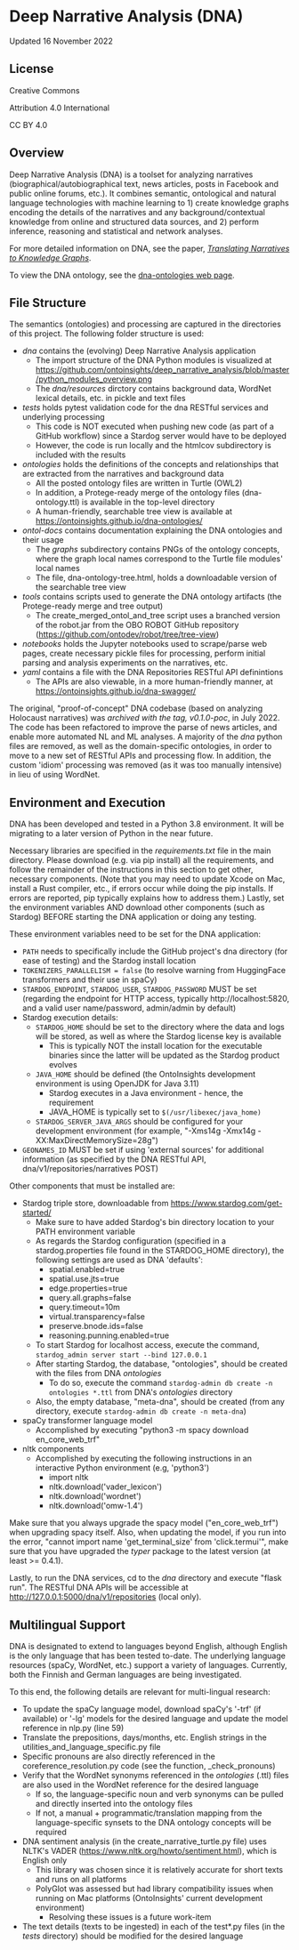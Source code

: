 # Deep Narrative Analysis (DNA)
Updated 16 November 2022

## License
Creative Commons 

Attribution 4.0 International 

CC BY 4.0

## Overview 

Deep Narrative Analysis (DNA) is a toolset for analyzing narratives (biographical/autobiographical text, news articles, posts in Facebook and public online forums, etc.). It combines semantic, ontological and natural language technologies with machine learning to 1) create knowledge graphs encoding the details of the narratives and any background/contextual knowledge from online and structured data sources, and 2) perform inference, reasoning and statistical and network analyses. 

For more detailed information on DNA, see the paper, [_Translating Narratives to Knowledge Graphs_](./Translating%20Narratives%20to%20Knowledge%20Graphs.pdf).

To view the DNA ontology, see the [dna-ontologies web page](https://ontoinsights.github.io/dna-ontologies/).

## File Structure

The semantics (ontologies) and processing are captured in the directories of this project. The following folder structure is used:

* _dna_ contains the (evolving) Deep Narrative Analysis application
  * The import structure of the DNA Python modules is visualized at https://github.com/ontoinsights/deep_narrative_analysis/blob/master/python_modules_overview.png
  * The _dna/resources_ dirctory contains background data, WordNet lexical details, etc. in pickle and text files
* _tests_ holds pytest validation code for the dna RESTful services and underlying processing
  * This code is NOT executed when pushing new code (as part of a GitHub workflow) since a Stardog server would have to be deployed 
  * However, the code is run locally and the htmlcov subdirectory is included with the results
* _ontologies_ holds the definitions of the concepts and relationships that are extracted from the narratives and background data
  * All the posted ontology files are written in Turtle (OWL2)
  * In addition, a Protege-ready merge of the ontology files (dna-ontology.ttl) is available in the top-level directory
  * A human-friendly, searchable tree view is available at https://ontoinsights.github.io/dna-ontologies/
* _ontol-docs_ contains documentation explaining the DNA ontologies and their usage
  * The _graphs_ subdirectory contains PNGs of the ontology concepts, where the graph local names correspond to the Turtle file modules' local names
  * The file, dna-ontology-tree.html, holds a downloadable version of the searchable tree view
* _tools_ contains scripts used to generate the DNA ontology artifacts (the Protege-ready merge and tree output)
  * The create_merged_ontol_and_tree script uses a branched version of the robot.jar from the OBO ROBOT GitHub repository (https://github.com/ontodev/robot/tree/tree-view)
* _notebooks_ holds the Jupyter notebooks used to scrape/parse web pages, create necessary pickle files for processing, perform initial parsing and analysis experiments on the narratives, etc.
* _yaml_ contains a file with the DNA Repositories RESTful API definintions
  * The APIs are also viewable, in a more human-friendly manner, at https://ontoinsights.github.io/dna-swagger/

The original, "proof-of-concept" DNA codebase (based on analyzing Holocaust narratives) was _archived with the tag, v0.1.0-poc_, in July 2022. The code has been refactored to improve the parse of news articles, and enable more automated NL and ML analyses. A majority of the _dna_ python files are removed, as well as the domain-specific ontologies, in order to move to a new set of RESTful APIs and processing flow. In addition, the custom 'idiom' processing was removed (as it was too manually intensive) in lieu of using WordNet.

## Environment and Execution

DNA has been developed and tested in a Python 3.8 environment. It will be migrating to a later version of Python in the near future.

Necessary libraries are specified in the _requirements.txt_ file in the main directory. Please download (e.g. via pip install) all the requirements, and follow the remainder of the instructions in this section to get other, necessary components. (Note that you may need to update Xcode on Mac, install a Rust compiler, etc., if errors occur while doing the pip installs. If errors are reported, pip typically explains how to address them.) Lastly, set the environment variables AND download other components (such as Stardog) BEFORE starting the DNA application or doing any testing.

These environment variables need to be set for the DNA application:

* `PATH` needs to specifically include the GitHub project's dna directory (for ease of testing) and the Stardog install location
* `TOKENIZERS_PARALLELISM = false` (to resolve warning from HuggingFace transformers and their use in spaCy)
* `STARDOG_ENDPOINT`, `STARDOG_USER`, `STARDOG_PASSWORD` MUST be set (regarding the endpoint for HTTP access, typically http://localhost:5820, and a valid user name/password, admin/admin by default)
* Stardog execution details:
  * `STARDOG_HOME` should be set to the directory where the data and logs will be stored, as well as where the Stardog license key is available
    * This is typically NOT the install location for the executable binaries since the latter will be updated as the Stardog product evolves
  * `JAVA_HOME` should be defined (the OntoInsights development environment is using OpenJDK for Java 3.11) 
    * Stardog executes in a Java environment - hence, the requirement
    * JAVA_HOME is typically set to `$(/usr/libexec/java_home)`
  * `STARDOG_SERVER_JAVA_ARGS` should be configured for your development environment (for example, "-Xms14g -Xmx14g -XX:MaxDirectMemorySize=28g")
* `GEONAMES_ID` MUST be set if using 'external sources' for additional information (as specified by the DNA RESTful API, dna/v1/repositories/narratives POST)

Other components that must be installed are:

* Stardog triple store, downloadable from https://www.stardog.com/get-started/
  * Make sure to have added Stardog's bin directory location to your PATH environment variable
  * As regards the Stardog configuration (specified in a stardog.properties file found in the STARDOG_HOME directory), the following settings are used as DNA 'defaults':
    * spatial.enabled=true
    * spatial.use.jts=true
    * edge.properties=true
    * query.all.graphs=false
    * query.timeout=10m
    * virtual.transparency=false
    * preserve.bnode.ids=false
    * reasoning.punning.enabled=true 
  * To start Stardog for localhost access, execute the command, `stardog_admin server start --bind 127.0.0.1`
  * After starting Stardog, the database, "ontologies", should be created with the files from DNA _ontologies_ 
    * To do so, execute the command `stardog-admin db create -n ontologies *.ttl` from DNA's _ontologies_ directory 
  * Also, the empty database, "meta-dna", should be created (from any directory, execute `stardog-admin db create -n meta-dna`)
* spaCy transformer language model 
  * Accomplished by executing "python3 -m spacy download en_core_web_trf"
* nltk components
  * Accomplished by executing the following instructions in an interactive Python environment (e.g, 'python3')
    * import nltk
    * nltk.download('vader_lexicon')
    * nltk.download('wordnet')
    * nltk.download('omw-1.4') 

Make sure that you always upgrade the spacy model ("en_core_web_trf") when upgrading spacy itself. Also, when updating the model, if you run into the error, "cannot import name 'get_terminal_size' from 'click.termui'", make sure that you have upgraded the _typer_ package to the latest version (at least >= 0.4.1). 

Lastly, to run the DNA services, cd to the _dna_ directory and execute "flask run". The RESTful DNA APIs will be accessible at http://127.0.0.1:5000/dna/v1/repositories (local only).

## Multilingual Support

DNA is designated to extend to languages beyond English, although English is the only language that has been tested to-date. The underlying language resources (spaCy, WordNet, etc.) support a variety of languages. Currently, both the Finnish and German languages are being investigated.

To this end, the following details are relevant for multi-lingual research:

* To update the spaCy language model, download spaCy's '-trf' (if available) or '-lg' models for the desired language and update the model reference in nlp.py (line 59)
* Translate the prepositions, days/months, etc. English strings in the utilities_and_language_specific.py file
* Specific pronouns are also directly referenced in the coreference_resolution.py code (see the function, _check_pronouns)
* Verify that the WordNet synonyms referenced in the _ontologies_ (.ttl) files are also used in the WordNet reference for the desired language
  * If so, the language-specific noun and verb synonyms can be pulled and directly inserted into the ontology files
  * If not, a manual + programmatic/translation mapping from the language-specific synsets to the DNA ontology concepts will be required
* DNA sentiment analysis (in the create_narrative_turtle.py file) uses NLTK's VADER (https://www.nltk.org/howto/sentiment.html), which is English only
  * This library was chosen since it is relatively accurate for short texts and runs on all platforms
  * PolyGlot was assessed but had library compatibility issues when running on Mac platforms (OntoInsights' current development environment)
    * Resolving these issues is a future work-item
* The text details (texts to be ingested) in each of the test*.py files (in the _tests_ directory) should be modified for the desired language
